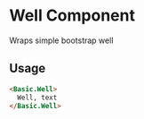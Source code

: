 # Well Component

Wraps simple bootstrap well


## Usage

```html
<Basic.Well>
  Well, text
</Basic.Well>
```
